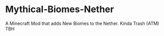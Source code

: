 # Mythical-Biomes-Nether
 A Minecraft Mod that adds New Biomes to the Nether. Kinda Trash (ATM) TBH
